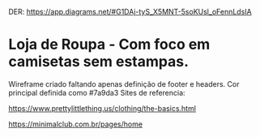 DER: https://app.diagrams.net/#G1DAj-tyS_X5MNT-5soKUsl_oFennLdsIA


# Loja de Roupa - Com foco em camisetas sem estampas. 
Wireframe criado faltando apenas definição de footer e headers.
Cor principal definida como #7a9da3
Sites de referencia:


https://www.prettylittlething.us/clothing/the-basics.html

https://minimalclub.com.br/pages/home
